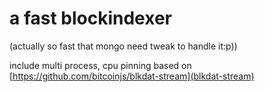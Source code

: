 # a fast blockindexer 
(actually so fast that mongo need tweak to handle it:p))

include multi process, cpu pinning based on [https://github.com/bitcoinjs/blkdat-stream](blkdat-stream)





